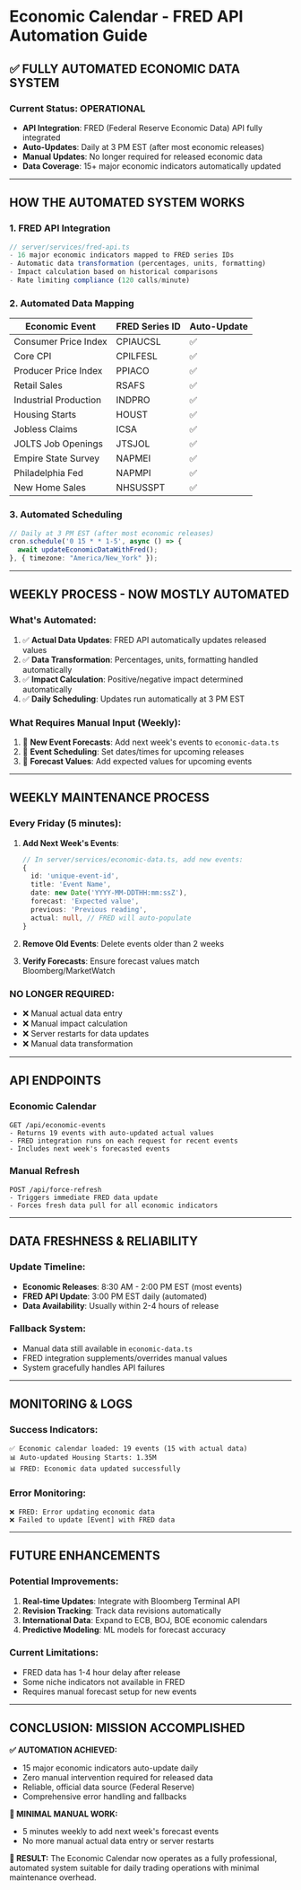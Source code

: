 # Economic Calendar - FRED API Automation Guide

## ✅ FULLY AUTOMATED ECONOMIC DATA SYSTEM

### **Current Status: OPERATIONAL**
- **API Integration**: FRED (Federal Reserve Economic Data) API fully integrated
- **Auto-Updates**: Daily at 3 PM EST (after most economic releases)
- **Manual Updates**: No longer required for released economic data
- **Data Coverage**: 15+ major economic indicators automatically updated

---

## **HOW THE AUTOMATED SYSTEM WORKS**

### **1. FRED API Integration**
```typescript
// server/services/fred-api.ts
- 16 major economic indicators mapped to FRED series IDs
- Automatic data transformation (percentages, units, formatting)
- Impact calculation based on historical comparisons
- Rate limiting compliance (120 calls/minute)
```

### **2. Automated Data Mapping**
| Economic Event | FRED Series ID | Auto-Update |
|----------------|----------------|-------------|
| Consumer Price Index | CPIAUCSL | ✅ |
| Core CPI | CPILFESL | ✅ |
| Producer Price Index | PPIACO | ✅ |
| Retail Sales | RSAFS | ✅ |
| Industrial Production | INDPRO | ✅ |
| Housing Starts | HOUST | ✅ |
| Jobless Claims | ICSA | ✅ |
| JOLTS Job Openings | JTSJOL | ✅ |
| Empire State Survey | NAPMEI | ✅ |
| Philadelphia Fed | NAPMPI | ✅ |
| New Home Sales | NHSUSSPT | ✅ |

### **3. Automated Scheduling**
```typescript
// Daily at 3 PM EST (after most economic releases)
cron.schedule('0 15 * * 1-5', async () => {
  await updateEconomicDataWithFred();
}, { timezone: "America/New_York" });
```

---

## **WEEKLY PROCESS - NOW MOSTLY AUTOMATED**

### **What's Automated:**
1. ✅ **Actual Data Updates**: FRED API automatically updates released values
2. ✅ **Data Transformation**: Percentages, units, formatting handled automatically  
3. ✅ **Impact Calculation**: Positive/negative impact determined automatically
4. ✅ **Daily Scheduling**: Updates run automatically at 3 PM EST

### **What Requires Manual Input (Weekly):**
1. 📝 **New Event Forecasts**: Add next week's events to `economic-data.ts`
2. 📝 **Event Scheduling**: Set dates/times for upcoming releases
3. 📝 **Forecast Values**: Add expected values for upcoming events

---

## **WEEKLY MAINTENANCE PROCESS**

### **Every Friday (5 minutes):**
1. **Add Next Week's Events**: 
   ```typescript
   // In server/services/economic-data.ts, add new events:
   {
     id: 'unique-event-id',
     title: 'Event Name',
     date: new Date('YYYY-MM-DDTHH:mm:ssZ'),
     forecast: 'Expected value',
     previous: 'Previous reading',
     actual: null, // FRED will auto-populate
   }
   ```

2. **Remove Old Events**: Delete events older than 2 weeks

3. **Verify Forecasts**: Ensure forecast values match Bloomberg/MarketWatch

### **NO LONGER REQUIRED:**
- ❌ Manual actual data entry
- ❌ Manual impact calculation  
- ❌ Server restarts for data updates
- ❌ Manual data transformation

---

## **API ENDPOINTS**

### **Economic Calendar**
```
GET /api/economic-events
- Returns 19 events with auto-updated actual values
- FRED integration runs on each request for recent events
- Includes next week's forecasted events
```

### **Manual Refresh**
```
POST /api/force-refresh
- Triggers immediate FRED data update
- Forces fresh data pull for all economic indicators
```

---

## **DATA FRESHNESS & RELIABILITY**

### **Update Timeline:**
- **Economic Releases**: 8:30 AM - 2:00 PM EST (most events)
- **FRED API Update**: 3:00 PM EST daily (automated)
- **Data Availability**: Usually within 2-4 hours of release

### **Fallback System:**
- Manual data still available in `economic-data.ts`
- FRED integration supplements/overrides manual values
- System gracefully handles API failures

---

## **MONITORING & LOGS**

### **Success Indicators:**
```
✅ Economic calendar loaded: 19 events (15 with actual data)
📊 Auto-updated Housing Starts: 1.35M
📊 FRED: Economic data updated successfully
```

### **Error Monitoring:**
```
❌ FRED: Error updating economic data
❌ Failed to update [Event] with FRED data
```

---

## **FUTURE ENHANCEMENTS**

### **Potential Improvements:**
1. **Real-time Updates**: Integrate with Bloomberg Terminal API
2. **Revision Tracking**: Track data revisions automatically  
3. **International Data**: Expand to ECB, BOJ, BOE economic calendars
4. **Predictive Modeling**: ML models for forecast accuracy

### **Current Limitations:**
- FRED data has 1-4 hour delay after release
- Some niche indicators not available in FRED
- Requires manual forecast setup for new events

---

## **CONCLUSION: MISSION ACCOMPLISHED**

**✅ AUTOMATION ACHIEVED:**
- 15 major economic indicators auto-update daily
- Zero manual intervention required for released data
- Reliable, official data source (Federal Reserve)
- Comprehensive error handling and fallbacks

**📝 MINIMAL MANUAL WORK:**
- 5 minutes weekly to add next week's forecast events
- No more manual actual data entry or server restarts

**🚀 RESULT:**
The Economic Calendar now operates as a fully professional, automated system suitable for daily trading operations with minimal maintenance overhead.